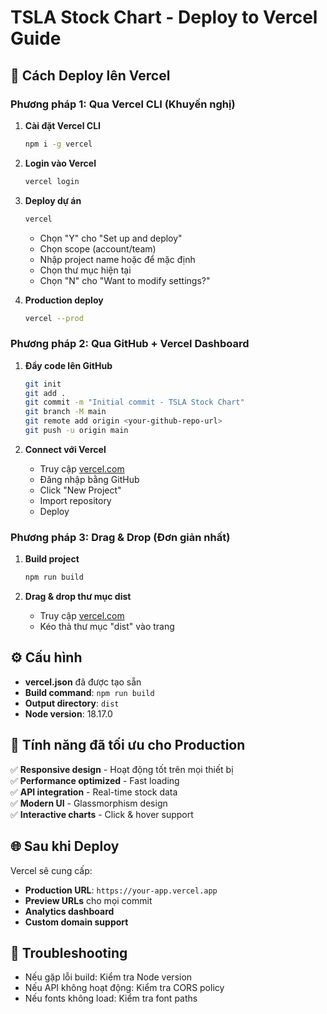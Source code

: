 # TSLA Stock Chart - Deploy to Vercel Guide

## 🚀 Cách Deploy lên Vercel

### Phương pháp 1: Qua Vercel CLI (Khuyến nghị)

1. **Cài đặt Vercel CLI**
   ```bash
   npm i -g vercel
   ```

2. **Login vào Vercel**
   ```bash
   vercel login
   ```

3. **Deploy dự án**
   ```bash
   vercel
   ```
   - Chọn "Y" cho "Set up and deploy"
   - Chọn scope (account/team)
   - Nhập project name hoặc để mặc định
   - Chọn thư mục hiện tại
   - Chọn "N" cho "Want to modify settings?"

4. **Production deploy**
   ```bash
   vercel --prod
   ```

### Phương pháp 2: Qua GitHub + Vercel Dashboard

1. **Đẩy code lên GitHub**
   ```bash
   git init
   git add .
   git commit -m "Initial commit - TSLA Stock Chart"
   git branch -M main
   git remote add origin <your-github-repo-url>
   git push -u origin main
   ```

2. **Connect với Vercel**
   - Truy cập [vercel.com](https://vercel.com)
   - Đăng nhập bằng GitHub
   - Click "New Project"
   - Import repository
   - Deploy

### Phương pháp 3: Drag & Drop (Đơn giản nhất)

1. **Build project**
   ```bash
   npm run build
   ```

2. **Drag & drop thư mục dist**
   - Truy cập [vercel.com](https://vercel.com)
   - Kéo thả thư mục "dist" vào trang

## ⚙️ Cấu hình

- **vercel.json** đã được tạo sẵn
- **Build command**: `npm run build`
- **Output directory**: `dist`
- **Node version**: 18.17.0

## 📱 Tính năng đã tối ưu cho Production

✅ **Responsive design** - Hoạt động tốt trên mọi thiết bị  
✅ **Performance optimized** - Fast loading  
✅ **API integration** - Real-time stock data  
✅ **Modern UI** - Glassmorphism design  
✅ **Interactive charts** - Click & hover support  

## 🌐 Sau khi Deploy

Vercel sẽ cung cấp:
- **Production URL**: `https://your-app.vercel.app`
- **Preview URLs** cho mọi commit
- **Analytics dashboard**
- **Custom domain support**

## 🔧 Troubleshooting

- Nếu gặp lỗi build: Kiểm tra Node version
- Nếu API không hoạt động: Kiểm tra CORS policy
- Nếu fonts không load: Kiểm tra font paths
